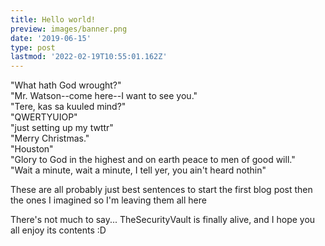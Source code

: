 ```yaml
---
title: Hello world!
preview: images/banner.png
date: '2019-06-15'
type: post
lastmod: '2022-02-19T10:55:01.162Z'
---
```


"What hath God wrought?"  
"Mr. Watson--come here--I want to see you."  
"Tere, kas sa kuuled mind?"  
"QWERTYUIOP"  
"just setting up my twttr"  
"Merry Christmas."  
"Houston"  
"Glory to God in the highest and on earth peace to men of good will."  
"Wait a minute, wait a minute, I tell yer, you ain't heard nothin"  
  
These are all probably just best sentences to start the first blog post then the ones I imagined so I'm leaving them all here  
  
There's not much to say... TheSecurityVault is finally alive, and I hope you all enjoy its contents :D
